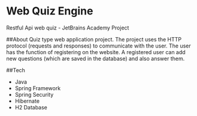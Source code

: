 # Web Quiz Engine
Restful Api web quiz - JetBrains Academy Project

##About
Quiz type web application project. The project uses the HTTP protocol (requests and responses) to communicate with the user. The user has the function of registering on the website. A registered user can add new questions (which are saved in the database) and also answer them.

##Tech
- Java
- Spring Framework
- Spring Security
- Hibernate
- H2 Database
